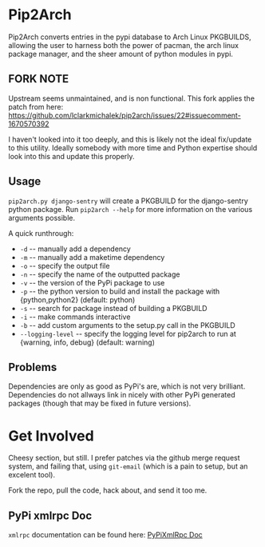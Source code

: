 Pip2Arch
=======

Pip2Arch converts entries in the pypi database to Arch Linux PKGBUILDS, allowing the user to harness both the power of pacman, the arch linux package manager, and the sheer amount of python modules in pypi.

FORK NOTE
---------
Upstream seems unmaintained, and is non functional. This fork applies the patch from here: https://github.com/lclarkmichalek/pip2arch/issues/22#issuecomment-1670570392

I haven't looked into it too deeply, and this is likely not the ideal fix/update to this utility. Ideally somebody with more time and Python expertise should look into this and update this properly.


Usage
-----

`pip2arch.py django-sentry` will create a PKGBUILD for the django-sentry python package. Run `pip2arch --help` for more information on the various arguments possible.

A quick runthrough:

* `-d` -- manually add a dependency
* `-m` -- manually add a maketime dependency
* `-o` -- specify the output file
* `-n` -- specify the name of the outputted package
* `-v` -- the version of the PyPi package to use
* `-p` -- the python version to build and install the package with {python,python2} (default: python)
* `-s` -- search for package instead of building a PKGBUILD
* `-i` -- make commands interactive
* `-b` -- add custom arguments to the setup.py call in the PKGBUILD
* `--logging-level` -- specify the logging level for pip2arch to run at {warning, info, debug} (default: warning)

Problems
--------

Dependencies are only as good as PyPi's are, which is not very brilliant. Dependencies do not allways link in nicely with other PyPi generated packages (though that may be fixed in future versions).

Get Involved
============

Cheesy section, but still. I prefer patches via the github merge request system, and failing that, using `git-email` (which is a pain to setup, but an excelent tool).

Fork the repo, pull the code, hack about, and send it too me.

PyPi xmlrpc Doc
---------------

`xmlrpc` documentation can be found here: [PyPiXmlRpc Doc](http://wiki.python.org/moin/PyPiXmlRpc)
